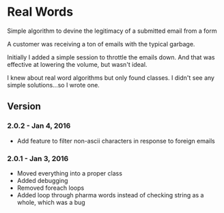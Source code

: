 # Real Words
Simple algorithm to devine the legitimacy of a submitted email from a form

A customer was receiving a ton of emails with the typical garbage.

Initially I added a simple session to throttle the emails down. And that was effective at lowering the volume, but wasn't ideal.

I knew about real word algorithms but only found classes. I didn't see any simple solutions...so I wrote one.

## Version

### 2.0.2 - Jan 4, 2016

* Add feature to filter non-ascii characters in response to foreign emails

### 2.0.1 - Jan 3, 2016

* Moved everything into a proper class
* Added debugging
* Removed foreach loops
* Added loop through pharma words instead of checking string as a whole, which was a bug